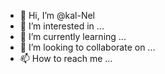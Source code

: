 - 👋 Hi, I’m @kal-Nel
- 👀 I’m interested in ...
- 🌱 I’m currently learning ...
- 💞️ I’m looking to collaborate on ...
- 📫 How to reach me ...

<!---
kal-Nel/kal-Nel is a ✨ special ✨ repository because its `README.md` (this file) appears on your GitHub profile.
You can click the Preview link to take a look at your changes.
--->

